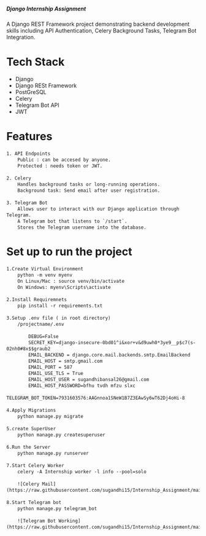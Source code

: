 #####                                        Django Internship Assignment 


A Django REST Framework project demonstrating backend development skills including API Authentication, Celery Background Tasks, Telegram Bot Integration.


# Tech Stack

- Django
- Django RESt Framework
- PostGreSQL
- Celery
- Telegram Bot API
- JWT


# Features

    1. API Endpoints
        Public : can be accesed by anyone.
        Protected : needs token or JWT.

    2. Celery 
        Handles background tasks or long-running operations. 
        Background task: Send email after user registration.

    3. Telegram Bot
        Allows user to interact with our Django application through Telegram.
        A Telegram bot that listens to `/start`.
        Stores the Telegram username into the database.




#   Set up to run the project

    1.Create Virtual Environment
        python -m venv myenv
        On Linux/Mac : source venv/bin/activate  
        On Windows: myenv\Scripts\activate

    2.Install Requiremnets
        pip install -r requirements.txt

    3.Setup .env file ( in root directory)
        /projectname/.env

            DEBUG=False
            SECRET_KEY=django-insecure-0bd01^i&xor+v&d9uwh0*3ye9__p$c7(s-02nh0#8x$$graub2
            EMAIL_BACKEND = django.core.mail.backends.smtp.EmailBackend
            EMAIL_HOST = smtp.gmail.com
            EMAIL_PORT = 587
            EMAIL_USE_TLS = True
            EMAIL_HOST_USER = sugandhibansal26@gmail.com
            EMAIL_HOST_PASSWORD=bfhu tvdh mfzu slxc
            TELEGRAM_BOT_TOKEN=7931603576:AAGnnoa1SNeW1B7Z3EAwSy6wT62Dj4oHi-8

    4.Apply Migrations
        python manage.py migrate

    5.create SuperUser
        python manage.py createsuperuser

    6.Run the Server
        python manage.py runserver

    7.Start Celery Worker
        celery -A Internship worker -l info --pool=solo

        ![Celery Mail](https://raw.githubusercontent.com/sugandhi15/Internship_Assignment/main/Assets/CeleryMail.jpeg)

    8.Start Telegram bot
        python manage.py telegram_bot

        ![Telegram Bot Working](https://raw.githubusercontent.com/sugandhi15/Internship_Assignment/main/Assets/Telegram_Bot.png)